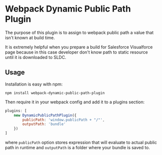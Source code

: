 # Webpack Dynamic Public Path Plugin

The purpose of this plugin is to assign to webpack public path a value that isn't known at build time.

It is extremely helpful when you prepare a build for Salesforce Visualforce page because in this case developer don't know path to static resource until it is downloaded to SLDC.

## Usage

Installation is easy with npm:

    npm install webpack-dynamic-public-path-plugin

Then require it in your webpack config and add it to a plugins section:

```javascript
plugins: [
    new DynamicPublicPathPlugin({
        publicPath: 'window.publicPath + "/"',
        outputPath: 'bundle'
    })
]
```

where `publicPath` option stores expression that will evaluate to actual public path in runtime and `outputPath` is a folder where your bundle is saved to.

